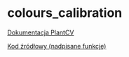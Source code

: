 # colours_calibration

<a href="https://plantcv.readthedocs.io/en/latest/transform_correct_color/">Dokumentacja PlantCV</a>

<a href="https://github.com/danforthcenter/plantcv/blob/master/plantcv/plantcv/transform/color_correction.py">Kod źródłowy (nadpisane funkcje)</a>
